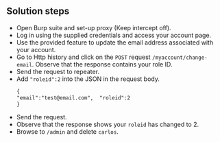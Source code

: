 ## Solution steps

- Open Burp suite and set-up proxy (Keep intercept off).
- Log in using the supplied credentials and access your account page.
- Use the provided feature to update the email address associated with your account.
- Go to Http history and click on the `POST` request `/myaccount/change-email`. Observe that the response contains your role ID.
- Send the request to repeater.
- Add `"roleid":2` into the JSON in the request body.
  ```html
  {
  "email":"test@email.com",  "roleid":2
  }
- Send the request.
- Observe that the response shows your `roleid` has changed to 2.
- Browse to `/admin` and delete `carlos`.
